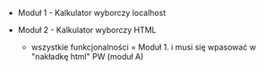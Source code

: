 * Moduł 1 - Kalkulator wyborczy localhost

* Moduł 2 - Kalkulator wyborczy HTML
    - wszystkie funkcjonalności = Moduł 1. i musi się wpasować w "nakładkę html" PW (moduł A)
